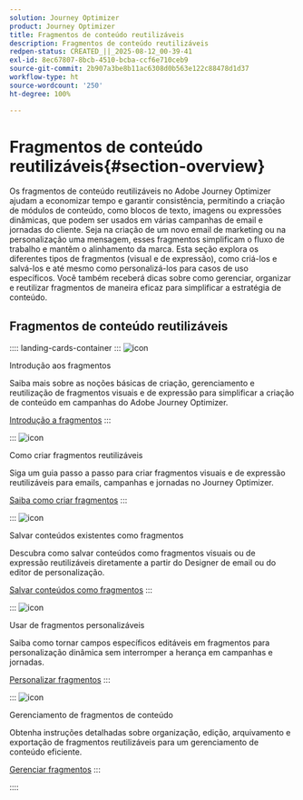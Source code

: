 ```yaml
---
solution: Journey Optimizer
product: Journey Optimizer
title: Fragmentos de conteúdo reutilizáveis
description: Fragmentos de conteúdo reutilizáveis
redpen-status: CREATED_||_2025-08-12_00-39-41
exl-id: 8ec67807-8bcb-4510-bcba-ccf6e710ceb9
source-git-commit: 2b907a3be8b11ac6308d0b563e122c88478d1d37
workflow-type: ht
source-wordcount: '250'
ht-degree: 100%

---
```


# Fragmentos de conteúdo reutilizáveis{#section-overview}

Os fragmentos de conteúdo reutilizáveis no Adobe Journey Optimizer ajudam a economizar tempo e garantir consistência, permitindo a criação de módulos de conteúdo, como blocos de texto, imagens ou expressões dinâmicas, que podem ser usados em várias campanhas de email e jornadas do cliente. Seja na criação de um novo email de marketing ou na personalização uma mensagem, esses fragmentos simplificam o fluxo de trabalho e mantêm o alinhamento da marca. Esta seção explora os diferentes tipos de fragmentos (visual e de expressão), como criá-los e salvá-los e até mesmo como personalizá-los para casos de uso específicos. Você também receberá dicas sobre como gerenciar, organizar e reutilizar fragmentos de maneira eficaz para simplificar a estratégia de conteúdo.

## Fragmentos de conteúdo reutilizáveis

:::: landing-cards-container
:::
![icon](https://cdn.experienceleague.adobe.com/icons/book.svg)

Introdução aos fragmentos

Saiba mais sobre as noções básicas de criação, gerenciamento e reutilização de fragmentos visuais e de expressão para simplificar a criação de conteúdo em campanhas do Adobe Journey Optimizer.

[Introdução a fragmentos](../using/content-management/fragments.md)
:::

:::
![icon](https://cdn.experienceleague.adobe.com/icons/circle-play.svg)

Como criar fragmentos reutilizáveis

Siga um guia passo a passo para criar fragmentos visuais e de expressão reutilizáveis para emails, campanhas e jornadas no Journey Optimizer.

[Saiba como criar fragmentos](../using/content-management/create-fragments.md)
:::

:::
![icon](https://cdn.experienceleague.adobe.com/icons/list-check.svg)

Salvar conteúdos existentes como fragmentos

Descubra como salvar conteúdos como fragmentos visuais ou de expressão reutilizáveis diretamente a partir do Designer de email ou do editor de personalização.

[Salvar conteúdos como fragmentos](../using/content-management/save-fragments.md)
:::

:::
![icon](https://cdn.experienceleague.adobe.com/icons/puzzle-piece.svg)

Usar de fragmentos personalizáveis

Saiba como tornar campos específicos editáveis em fragmentos para personalização dinâmica sem interromper a herança em campanhas e jornadas.

[Personalizar fragmentos](../using/content-management/customizable-fragments.md)
:::

:::
![icon](https://cdn.experienceleague.adobe.com/icons/gear.svg)

Gerenciamento de fragmentos de conteúdo

Obtenha instruções detalhadas sobre organização, edição, arquivamento e exportação de fragmentos reutilizáveis para um gerenciamento de conteúdo eficiente.

[Gerenciar fragmentos](../using/content-management/manage-fragments.md)
:::

::::
